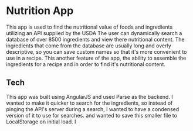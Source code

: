 # Nutrition App
This app is used to find the nutritional value of foods and ingredients utilizing an API supplied by the USDA
The user can dynamically search a database of over 8500 ingredients and view there nutritional content.
The ingredients that come from the database are usually long and overly descriptive, so you can save custom names so that 
it's more convenient to use in a recipe.  This another feature of the app, the ability to assemble the ingredients 
for a recipe and in order to find it's nutritional content.

## Tech
This app was built using AngularJS and used Parse as the backend.  I wanted to make it quicker to search for the ingredients,
so instead of pinging the API's server during a search, I wanted to have a condensed version of it to use for searches.
and wanted to save this smaller file to LocalStorage on initial load.  I 